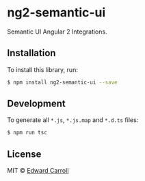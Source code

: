 # ng2-semantic-ui

Semantic UI Angular 2 Integrations.

## Installation

To install this library, run:

```bash
$ npm install ng2-semantic-ui --save
```

## Development

To generate all `*.js`, `*.js.map` and `*.d.ts` files:

```bash
$ npm run tsc
```

## License

MIT © [Edward Carroll](https://github.com/edcarroll)
